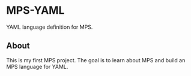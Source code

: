# MPS-YAML

YAML language definition for MPS.

## About

This is my first MPS project.  The goal is to learn about MPS and build
an MPS language for YAML.
